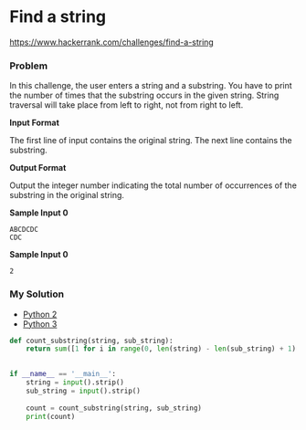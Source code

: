 # Find a string

https://www.hackerrank.com/challenges/find-a-string

### Problem

In this challenge, the user enters a string and a substring. 
You have to print the number of times that the substring occurs in the given string. 
String traversal will take place from left to right, not from right to left.


**Input Format**

The first line of input contains the original string. The next line contains the substring.

**Output Format**

Output the integer number indicating the total number of occurrences of the substring in the original string.

**Sample Input 0**

```
ABCDCDC
CDC
```

**Sample Input 0**

```
2
```

### My Solution

- [Python 2](python2.py)
- [Python 3](python3.py)
```python
def count_substring(string, sub_string):
    return sum([1 for i in range(0, len(string) - len(sub_string) + 1) if string[i:i+len(sub_string)] == sub_string])
            

if __name__ == '__main__':
    string = input().strip()
    sub_string = input().strip()
    
    count = count_substring(string, sub_string)
    print(count)
````